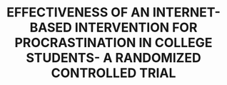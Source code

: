 --- 
abstract: '' 
authors: 
 - AM Küchler
 -  P Albus
 -  H Baumeister
 -  admin
doi: '' 
featured: false 
publication: '*XVI EUROPEAN CONGRESS OF PSYCHOLOGY*, 202' 
publication_short: '' 
publishDate: '2019-01-01' 
title: 'EFFECTIVENESS OF AN INTERNET-BASED INTERVENTION FOR PROCRASTINATION IN COLLEGE STUDENTS- A RANDOMIZED CONTROLLED TRIAL' 
url_code: '' 
url_dataset: '' 
url_pdf: '' 
url_poster: '' 
url_project: '' 
url_slides: '' 
url_source: '' 
url_video: '' 
---